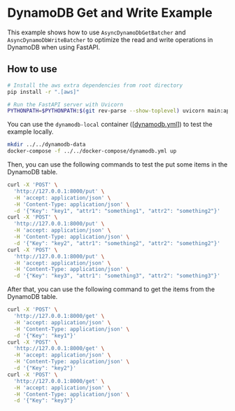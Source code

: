 # DynamoDB Get and Write Example

This example shows how to use `AsyncDynamoDbGetBatcher` and `AsyncDynamoDbWriteBatcher` to optimize the read and write
operations in DynamoDB when using FastAPI.

## How to use
```bash
# Install the aws extra dependencies from root directory
pip install -r ".[aws]"

# Run the FastAPI server with Uvicorn
PYTHONPATH=$PYTHONPATH:$(git rev-parse --show-toplevel) uvicorn main:app --reload
```
You can use the `dynamodb-local` container ([[dynamodb.yml](../../docker-compose/dynamodb.yml)]) to test the example
locally.
```bash
mkdir ../../dynamodb-data
docker-compose -f ../../docker-compose/dynamodb.yml up
```
Then, you can use the following commands to test the put some items in the DynamoDB table.
```bash
curl -X 'POST' \
  'http://127.0.0.1:8000/put' \
  -H 'accept: application/json' \
  -H 'Content-Type: application/json' \
  -d '{"Key": "key1", "attr1": "something1", "attr2": "something2"}'
curl -X 'POST' \
  'http://127.0.0.1:8000/put' \
  -H 'accept: application/json' \
  -H 'Content-Type: application/json' \
  -d '{"Key": "key2", "attr1": "something2", "attr2": "something2"}'
curl -X 'POST' \
  'http://127.0.0.1:8000/put' \
  -H 'accept: application/json' \
  -H 'Content-Type: application/json' \
  -d '{"Key": "key3", "attr1": "something3", "attr2": "something3"}'
```
After that, you can use the following command to get the items from the DynamoDB table.
```bash
curl -X 'POST' \
  'http://127.0.0.1:8000/get' \
  -H 'accept: application/json' \
  -H 'Content-Type: application/json' \
  -d '{"Key": "key1"}'
curl -X 'POST' \
  'http://127.0.0.1:8000/get' \
  -H 'accept: application/json' \
  -H 'Content-Type: application/json' \
  -d '{"Key": "key2"}'
curl -X 'POST' \
  'http://127.0.0.1:8000/get' \
  -H 'accept: application/json' \
  -H 'Content-Type: application/json' \
  -d '{"Key": "key3"}'
```